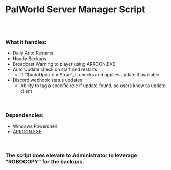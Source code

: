 
# PalWorld Server Manager Script<br>
<br><br>
### What it handles:<br>
 - Daily Auto Restarts<br>
 - Hourly Backups<br>
 - Broadcast Warning to player using ARRCON.EXE<br>
 - Auto Update check on start and restarts<br>
   - If "$autoUpdate = $true", it checks and applies update if available<br>
 - Discord webhook status updates
   - Ability to tag a specific role if update found, so users know to update client<br>
<br><br>
### Dependencies:<br>
 - Windows Powershell<br>
 - [ARRCON.EXE](https://github.com/radj307/ARRCON)<br><br><br>

### The script does elevate to Administrator to leverage "ROBOCOPY" for the backups.



